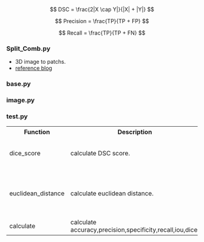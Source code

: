 $$ DSC = \frac{2|X \cap Y|}{|X| + |Y|} $$

$$ Precision = \frac{TP}{TP + FP} $$

$$ Recall = \frac{TP}{TP + FN} $$ 


### Split_Comb.py
* 3D image to patchs.
* [reference blog](https://blog.csdn.net/qq_39233558/article/details/137139232?fromshare=blogdetail&sharetype=blogdetail&sharerId=137139232&sharerefer=PC&sharesource=qq_39233558&sharefrom=from_link)

### base.py
### image.py
### test.py  
<table>
  <tr>
    <th>Function</th>
    <th>Description</th>
    <th>Formula</th>
  </tr>
  <tr>
    <td>dice_score</td>
    <td>calculate DSC score.</td>
    <td align="center">$DSC = \frac{2|X \cap Y|}{|X| + |Y|}$</td>
  </tr>
  <tr>
    <td>euclidean_distance</td>
    <td>calculate euclidean distance.</td>
    <td align="center">$d(A, B)=\sqrt{(x_2 - x_1)^2+(y_2 - y_1)^2+(z_2 - z_1)^2}$</td>
  </tr>
  <tr>
    <td>calculate</td>
    <td>calculate accuracy,precision,specificity,recall,iou,dice.</td>
    <td align="center"></td>
  </tr>
</table>
